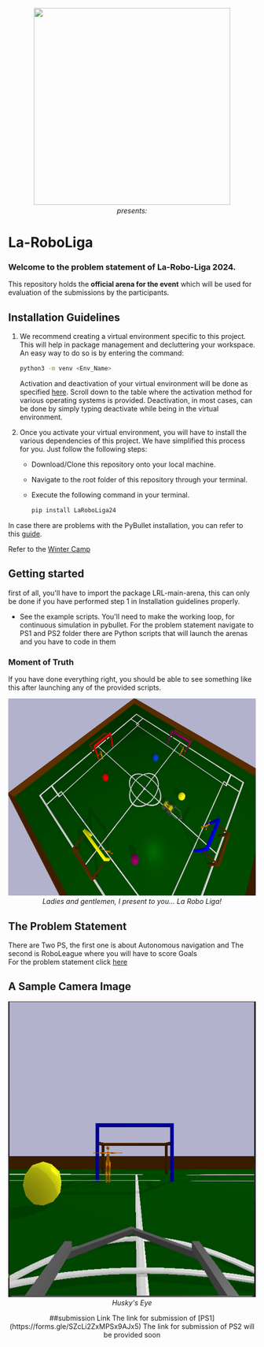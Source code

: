 <p align="center">
 <img  width="400" height="400" src="https://github.com/Robotics-Club-IIT-BHU/Vision2_20_Areana/blob/main/media/robo.jpg"><br>
  <i>presents:</i>  
</p>

# La-RoboLiga

### Welcome to the problem statement of La-Robo-Liga 2024.    
This repository holds the **official arena for the event** which will be used for evaluation of the submissions by the participants.

## Installation Guidelines  
1. We recommend creating a virtual environment specific to this project. This will help in package management and decluttering your workspace. An easy way to do so is by entering the command:

   ~~~bash
   python3 -m venv <Env_Name>
   ~~~

   Activation and deactivation of your virtual environment will be done as specified [here](https://docs.python.org/3/library/venv.html). Scroll down to the table where the activation method for various operating systems is provided. Deactivation, in most cases, can be done by simply typing deactivate while being in the virtual environment.

2. Once you activate your virtual environment, you will have to install the various dependencies of this project. We have simplified this process for you. Just follow the following steps:
   * Download/Clone this repository onto your local machine.
   * Navigate to the root folder of this repository through your terminal.
   * Execute the following command in your terminal.

      ~~~bash
      pip install LaRoboLiga24
      ~~~

In case there are problems with the PyBullet installation, you can refer to this [guide](https://github.com/Robotics-Club-IIT-BHU/Robo-Summer-Camp-20/blob/master/Part1/Subpart%201/README.md).

Refer to the [Winter Camp](https://github.com/Robotics-Club-IIT-BHU/Robotics-Winter-Camp-2023)

## Getting started
first of all, you'll have to import the package LRL-main-arena, this can only be done if you have performed step 1 in Installation guidelines properly. 

[//]: # (~~~python)

[//]: # (env = gym.make&#40;'LaRoboLiga24',)

[//]: # (    arena = "arena2")

[//]: # (    car_location=CAR_LOCATION,)

[//]: # (    visual_cam_settings=VISUAL_CAM_SETTINGS)

[//]: # (&#41;)

[//]: # (~~~)
* See the example scripts. You'll need to make the working loop, for continuous simulation in pybullet.
For the problem statement navigate to PS1 and PS2 folder there are Python scripts that will launch the arenas and you have to code in them 
### Moment of Truth
If you have done everything right, you should be able to see something like this after launching any of the provided scripts.
<p align="center">
 <img  width="750" height="400" src="img/PS2.png"><br>
 <i>Ladies and gentlemen, I present to you... La Robo Liga!</i>
</p>


## The Problem Statement  
There are Two PS, the first one is about Autonomous navigation and The second is RoboLeague where you will have to score Goals  
For the problem statement click [here](LA-ROBOLIGA.pdf) 
## A Sample Camera Image
<p align="center">
 <img  width="600" height="600" src="img/camera_feed.png"><br>
 <i>Husky's Eye</i>
</p>  
<p align="center">
##submission Link 
The link for submission of [PS1](https://forms.gle/SZcLi2ZxMPSx9AJx5)
The link for submission of PS2 will be provided soon 

</p>